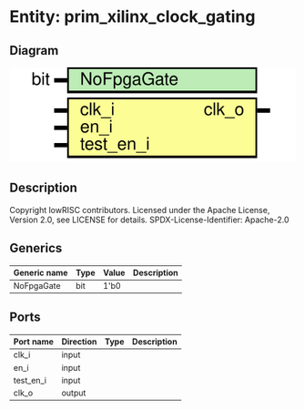 # Entity: prim_xilinx_clock_gating
## Diagram
![Diagram](prim_xilinx_clock_gating.svg "Diagram")
## Description
Copyright lowRISC contributors.
 Licensed under the Apache License, Version 2.0, see LICENSE for details.
 SPDX-License-Identifier: Apache-2.0
 
## Generics
| Generic name | Type | Value | Description |
| ------------ | ---- | ----- | ----------- |
| NoFpgaGate   | bit  | 1'b0  |             |
## Ports
| Port name | Direction | Type | Description |
| --------- | --------- | ---- | ----------- |
| clk_i     | input     |      |             |
| en_i      | input     |      |             |
| test_en_i | input     |      |             |
| clk_o     | output    |      |             |

